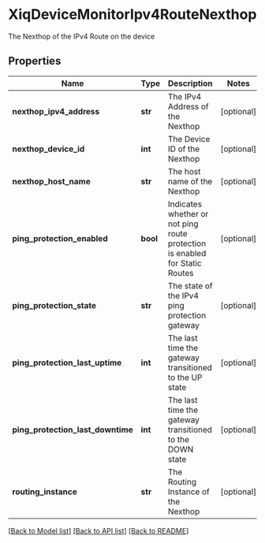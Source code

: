 # XiqDeviceMonitorIpv4RouteNexthop

The Nexthop of the IPv4 Route on the device
## Properties
Name | Type | Description | Notes
------------ | ------------- | ------------- | -------------
**nexthop_ipv4_address** | **str** | The IPv4 Address of the Nexthop | [optional] 
**nexthop_device_id** | **int** | The Device ID of the Nexthop | [optional] 
**nexthop_host_name** | **str** | The host name of the Nexthop | [optional] 
**ping_protection_enabled** | **bool** | Indicates whether or not ping route protection is enabled for Static Routes | [optional] 
**ping_protection_state** | **str** | The state of the IPv4 ping protection gateway | [optional] 
**ping_protection_last_uptime** | **int** | The last time the gateway transitioned to the UP state | [optional] 
**ping_protection_last_downtime** | **int** | The last time the gateway transitioned to the DOWN state | [optional] 
**routing_instance** | **str** | The Routing Instance of the Nexthop | [optional] 

[[Back to Model list]](../README.md#documentation-for-models) [[Back to API list]](../README.md#documentation-for-api-endpoints) [[Back to README]](../README.md)


